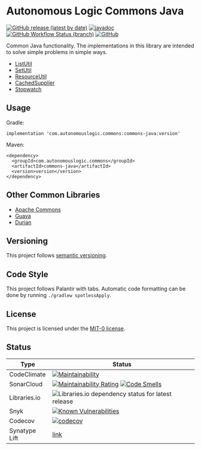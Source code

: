 # Autonomous Logic Commons Java

[![GitHub release (latest by date)](https://img.shields.io/github/v/release/autonomouslogic/commons-java)](https://github.com/autonomouslogic/commons-java/releases)
[![javadoc](https://javadoc.io/badge2/com.autonomouslogic.commons/commons-java/javadoc.svg)](https://javadoc.io/doc/com.autonomouslogic.commons/commons-java)
[![GitHub Workflow Status (branch)](https://img.shields.io/github/workflow/status/autonomouslogic/commons-java/Test/main)](https://github.com/autonomouslogic/commons-java/actions)
[![GitHub](https://img.shields.io/github/license/autonomouslogic/commons-java)](https://spdx.org/licenses/MIT-0.html)

Common Java functionality.
The implementations in this library are intended to solve simple problems in simple ways.

* [ListUtil](https://javadoc.io/doc/com.autonomouslogic.commons/commons-java/latest/com/autonomouslogic/commons/ListUtil.html)
* [SetUtil](https://javadoc.io/doc/com.autonomouslogic.commons/commons-java/latest/com/autonomouslogic/commons/SetUtil.html)
* [ResourceUtil](https://javadoc.io/doc/com.autonomouslogic.commons/commons-java/latest/com/autonomouslogic/commons/ResourceUtil.html)
* [CachedSupplier](https://javadoc.io/doc/com.autonomouslogic.commons/commons-java/latest/com/autonomouslogic/commons/cache/CachedSupplier.html)
* [Stopwatch](https://javadoc.io/doc/com.autonomouslogic.commons/commons-java/latest/com/autonomouslogic/commons/Stopwatch.html)

## Usage

Gradle:
```
implementation 'com.autonomouslogic.commons:commons-java:version'
```

Maven:
```
<dependency>
  <groupId>com.autonomouslogic.commons</groupId>
  <artifactId>commons-java</artifactId>
  <version>version</version>
</dependency>
```

## Other Common Libraries

* [Apache Commons](https://commons.apache.org/)
* [Guava](https://github.com/google/guava)
* [Durian](https://github.com/diffplug/durian)

## Versioning
This project follows [semantic versioning](https://semver.org/).

## Code Style
This project follows Palantir with tabs.
Automatic code formatting can be done by running `./gradlew spotlessApply`.

## License
This project is licensed under the [MIT-0 license](https://spdx.org/licenses/MIT-0.html).

## Status
| Type          | Status                                                                                                                                                                                                                                                                                                                                                                                                            |
|---------------|-------------------------------------------------------------------------------------------------------------------------------------------------------------------------------------------------------------------------------------------------------------------------------------------------------------------------------------------------------------------------------------------------------------------|
| CodeClimate   | [![Maintainability](https://api.codeclimate.com/v1/badges/28e13c606dc431c7a1fa/maintainability)](https://codeclimate.com/github/autonomouslogic/commons-java/maintainability)                                                                                                                                                                                                                                     |
| SonarCloud    | [![Maintainability Rating](https://sonarcloud.io/api/project_badges/measure?project=autonomouslogic_commons-java&metric=sqale_rating)](https://sonarcloud.io/summary/new_code?id=autonomouslogic_commons-java) [![Code Smells](https://sonarcloud.io/api/project_badges/measure?project=autonomouslogic_commons-java&metric=code_smells)](https://sonarcloud.io/summary/new_code?id=autonomouslogic_commons-java) |
| Libraries.io  | ![Libraries.io dependency status for latest release](https://img.shields.io/librariesio/release/maven/com.autonomouslogic.commons:commons-java)                                                                                                                                                                                                                                                                   |
| Snyk          | [![Known Vulnerabilities](https://snyk.io/test/github/autonomouslogic/commons-java/badge.svg)](https://snyk.io/test/github/autonomouslogic/commons-java)                                                                                                                                                                                                                                                          |
| Codecov       | [![codecov](https://codecov.io/gh/autonomouslogic/commons-java/branch/main/graph/badge.svg?token=C5CO3GPGV3)](https://codecov.io/gh/autonomouslogic/commons-java)                                                                                                                                                                                                                                                 |
| Synatype Lift | [link](https://lift.sonatype.com/)                                                                                                                                                                                                                                                                                                                                                                                |
